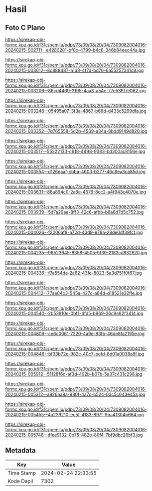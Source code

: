 # Hasil

## Foto C Plano

https://sirekap-obj-formc.kpu.go.id/f31c/pemilu/pdpr/73/09/08/20/04/7309082004016-20240215-002711--e4280281-bf0c-4799-b4c8-346b84eec44a.jpg

https://sirekap-obj-formc.kpu.go.id/f31c/pemilu/pdpr/73/09/08/20/04/7309082004016-20240215-003012--8c888487-a163-4f7d-bd76-6a55257341c9.jpg

https://sirekap-obj-formc.kpu.go.id/f31c/pemilu/pdpr/73/09/08/20/04/7309082004016-20240215-003206--86cd4469-3195-4aa8-a54e-77e539f7e062.jpg

https://sirekap-obj-formc.kpu.go.id/f31c/pemilu/pdpr/73/09/08/20/04/7309082004016-20240215-003248--05495a07-3f3a-4867-b66d-d433c5299dfa.jpg

https://sirekap-obj-formc.kpu.go.id/f31c/pemilu/pdpr/73/09/08/20/04/7309082004016-20240215-003352--7d765558-5d2b-4569-a34a-8bdd9149d820.jpg

https://sirekap-obj-formc.kpu.go.id/f31c/pemilu/pdpr/73/09/08/20/04/7309082004016-20240215-003517--55222133-c618-4498-9383-bd300ac8156e.jpg

https://sirekap-obj-formc.kpu.go.id/f31c/pemilu/pdpr/73/09/08/20/04/7309082004016-20240215-003554--d126eaaf-cbba-4603-b277-46c8ea3ca85d.jpg

https://sirekap-obj-formc.kpu.go.id/f31c/pemilu/pdpr/73/09/08/20/04/7309082004016-20240215-003631--88a894c0-2a6e-4576-8cc2-a4f943c4070e.jpg

https://sirekap-obj-formc.kpu.go.id/f31c/pemilu/pdpr/73/09/08/20/04/7309082004016-20240215-003939--5d7a29ae-8ff3-42c6-afbb-b8a8d7d5c752.jpg

https://sirekap-obj-formc.kpu.go.id/f31c/pemilu/pdpr/73/09/08/20/04/7309082004016-20240215-004026--f2006af8-a72d-43d9-978a-28de0df39fcf.jpg

https://sirekap-obj-formc.kpu.go.id/f31c/pemilu/pdpr/73/09/08/20/04/7309082004016-20240215-004235--96523645-8358-4505-9f39-2183cd832820.jpg

https://sirekap-obj-formc.kpu.go.id/f31c/pemilu/pdpr/73/09/08/20/04/7309082004016-20240215-004336--f7a554da-2a62-43fc-8023-5a3d751f0f67.jpg

https://sirekap-obj-formc.kpu.go.id/f31c/pemilu/pdpr/73/09/08/20/04/7309082004016-20240215-004412--77ae04c3-545a-427c-a84d-d18521e32ffe.jpg

https://sirekap-obj-formc.kpu.go.id/f31c/pemilu/pdpr/73/09/08/20/04/7309082004016-20240215-004540--2b53810e-0bf1-4fd5-b969-36c9e82f3414.jpg

https://sirekap-obj-formc.kpu.go.id/f31c/pemilu/pdpr/73/09/08/20/04/7309082004016-20240215-004809--ce6c0061-7220-4a9e-83fb-46de8fa2195e.jpg

https://sirekap-obj-formc.kpu.go.id/f31c/pemilu/pdpr/73/09/08/20/04/7309082004016-20240215-004846--bf33b72e-982c-40c7-befd-8d01a0038a8f.jpg

https://sirekap-obj-formc.kpu.go.id/f31c/pemilu/pdpr/73/09/08/20/04/7309082004016-20240215-005912--51128f6d-af3d-492b-b07b-5a37c431c298.jpg

https://sirekap-obj-formc.kpu.go.id/f31c/pemilu/pdpr/73/09/08/20/04/7309082004016-20240215-005312--a826aa8a-980f-4a7c-b524-03c5c043e45a.jpg

https://sirekap-obj-formc.kpu.go.id/f31c/pemilu/pdpr/73/09/08/20/04/7309082004016-20240215-005455--4a239210-ec5f-4183-897f-9ba41304b664.jpg

https://sirekap-obj-formc.kpu.go.id/f31c/pemilu/pdpr/73/09/08/20/04/7309082004016-20240215-005748--dfee9132-0b75-482b-80f4-7bf9dbc26bf3.jpg


## Metadata

| Key        | Value               |
| ---------- | ------------------- |
| Time Stamp | 2024-02-24 22:33:55 |
| Kode Dapil | 7302                |



